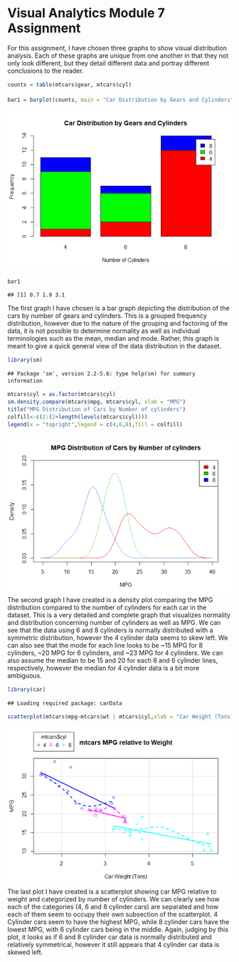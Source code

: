 Visual Analytics Module 7 Assignment
================

For this assignment, I have chosen three graphs to show visual distribution analysis. Each of these graphs are unique from one another in that they not only look different, but they detail different data and portray different conclusions to the reader.

``` r
counts = table(mtcars$gear, mtcars$cyl)

bar1 = barplot(counts, main = "Car Distribution by Gears and Cylinders", xlab = "Number of Cylinders", ylab = "Frequency", col = c("red","green","blue"), legend = colnames(counts))
```

![](VA-Module-7_files/figure-markdown_github/unnamed-chunk-1-1.png)

``` r
bar1
```

    ## [1] 0.7 1.9 3.1

The first graph I have chosen is a bar graph depicting the distribution of the cars by number of gears and cylinders. This is a grouped frequency distribution, however due to the nature of the grouping and factoring of the data, it is not possible to determine normality as well as individual terminologies such as the mean, median and mode. Rather, this graph is meant to give a quick general view of the data distribution in the dataset.

``` r
library(sm)
```

    ## Package 'sm', version 2.2-5.6: type help(sm) for summary information

``` r
mtcars$cyl = as.factor(mtcars$cyl)
sm.density.compare(mtcars$mpg, mtcars$cyl, xlab = "MPG")
title("MPG Distribution of Cars by Number of cylinders")
colfill<-c(2:(2+length(levels(mtcars$cyl))))
legend(x = "topright",legend = c(4,6,8),fill = colfill)
```

![](VA-Module-7_files/figure-markdown_github/unnamed-chunk-2-1.png) The second graph I have created is a density plot comparing the MPG distribution compared to the number of cylinders for each car in the dataset. This is a very detailed and complete graph that visualizes normality and distribution concerning number of cylinders as well as MPG. We can see that the data using 6 and 8 cylinders is normally distributed with a symmetric distribution, however the 4 cylinder data seems to skew left. We can also see that the mode for each line looks to be ~15 MPG for 8 cylinders, ~20 MPG for 6 cylinders, and ~23 MPG for 4 cylinders. We can also assume the median to be 15 and 20 for each 8 and 6 cylinder lines, respectively, however the median for 4 cylinder data is a bit more ambiguous.

``` r
library(car)
```

    ## Loading required package: carData

``` r
scatterplot(mtcars$mpg~mtcars$wt | mtcars$cyl,xlab = "Car Weight (Tons)", ylab = "MPG", main="mtcars MPG relative to Weight")
```

![](VA-Module-7_files/figure-markdown_github/unnamed-chunk-3-1.png) The last plot I have created is a scatterplot showing car MPG relative to weight and categorized by number of cylinders. We can clearly see how each of the categories (4, 6 and 8 cylinder cars) are separated and how each of them seem to occupy their own subsection of the scatterplot. 4 Cylinder cars seem to have the highest MPG, while 8 cylinder cars have the lowest MPG, with 6 cylinder cars being in the middle. Again, judging by this plot, it looks as if 6 and 8 cylinder car data is normally distributed and relatively symmetrical, however it still appears that 4 cylinder car data is skewed left.
